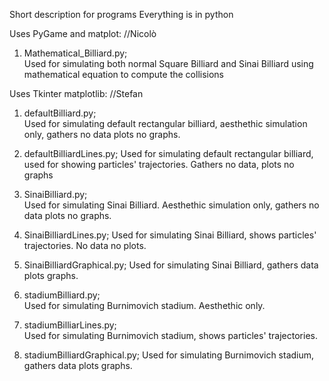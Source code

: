 Short description for programs
Everything is in python

Uses PyGame and matplot:  //Nicolò

1. Mathematical_Billiard.py;  
Used for simulating both normal Square Billiard and Sinai Billiard using mathematical equation to compute the collisions

Uses Tkinter matplotlib:  //Stefan

1. defaultBilliard.py;  
Used for simulating default rectangular billiard, aesthethic simulation only, gathers no data plots no graphs.

2. defaultBilliardLines.py; 
Used for simulating default rectangular billiard, used for showing particles' trajectories. Gathers no data, plots no graphs

3. SinaiBilliard.py;  
Used for simulating Sinai Billiard. Aesthethic simulation only, gathers no data plots no graphs.

4. SinaiBilliardLines.py; 
Used for simulating Sinai Billiard, shows particles' trajectories. No data no plots.

5. SinaiBilliardGraphical.py; 
Used for simulating Sinai Billiard, gathers data plots graphs.

6. stadiumBilliard.py;  
Used for simulating Burnimovich stadium. Aesthethic only.

7. stadiumBilliarLines.py;  
Used for simulating Burnimovich stadium, shows particles' trajectories.

8. stadiumBilliardGraphical.py; 
Used for simulating Burnimovich stadium, gathers data plots graphs.
